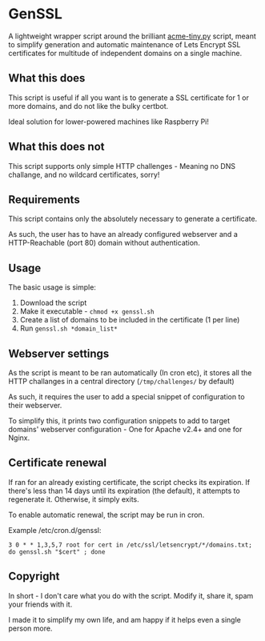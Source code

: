 # GenSSL
A lightweight wrapper script around the brilliant [acme-tiny.py](https://github.com/diafygi/acme-tiny) script, meant to simplify generation and automatic maintenance of Lets Encrypt SSL certificates for multitude of independent domains on a single machine.

## What this does
This script is useful if all you want is to generate a SSL certificate for 1 or more domains, and do not like the bulky certbot.

Ideal solution for lower-powered machines like Raspberry Pi!

## What this does not
This script supports only simple HTTP challenges - Meaning no DNS challange, and no wildcard certificates, sorry!

## Requirements
This script contains only the absolutely necessary to generate a certificate.

As such, the user has to have an already configured webserver and a HTTP-Reachable (port 80) domain without authentication.

## Usage
The basic usage is simple:
1. Download the script
2. Make it executable - `chmod +x genssl.sh`
3. Create a list of domains to be included in the certificate (1 per line)
4. Run `genssl.sh *domain_list*`

## Webserver settings
As the script is meant to be ran automatically (In cron etc), it stores all the HTTP challanges in a central directory (`/tmp/challenges/` by default)

As such, it requires the user to add a special snippet of configuration to their webserver.

To simplify this, it prints two configuration snippets to add to target domains' webserver configuration - One for Apache v2.4+ and one for Nginx.

## Certificate renewal
If ran for an already existing certificate, the script checks its expiration. If there's less than 14 days until its expiration (the default), it attempts to regenerate it. Otherwise, it simply exits.

To enable automatic renewal, the script may be run in cron. 

Example /etc/cron.d/genssl:
```
3 0 * * 1,3,5,7 root for cert in /etc/ssl/letsencrypt/*/domains.txt; do genssl.sh "$cert" ; done
```

## Copyright
In short - I don't care what you do with the script. Modify it, share it, spam your friends with it.

I made it to simplify my own life, and am happy if it helps even a single person more.
